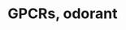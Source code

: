 ---
annotations:
- type: Pathway Ontology
  value: G protein mediated signaling pathway
authors:
- Ehsiao
- MaintBot
- Khanspers
- Ddigles
- Jmelius
- Eweitz
description: ''
last-edited: 2021-05-23
organisms:
- Mus musculus
redirect_from:
- /index.php/Pathway:WP1397
- /instance/WP1397
schema-jsonld:
- '@context': https://schema.org/
  '@id': https://wikipathways.github.io/pathways/WP1397.html
  '@type': Dataset
  creator:
    '@type': Organization
    name: WikiPathways
  description: ''
  keywords:
  - Gprc2a-rs5
  - V1rb4
  - Olfr12
  - Olfr474
  - Olfr183
  - Tas2r136
  - Olfr1444
  - Olfr1002
  - Gpr146
  - Olfr13
  - Olfr497
  - Mrgprg
  - Gpr137
  - Olfr473
  - Vmn2r22
  - Olfr1052
  - Gpr19
  - Gpr101
  - V1ra3
  - Olfr476
  - Gpr133
  - Tas2r113
  - Gpr75
  - Tas2r138
  - V1rb2
  - Tas2r124
  - Oprl1
  - Olfr488
  - Mrgpra4
  - Olfr493
  - Gpr177
  - Gpr179
  - Lgr4
  - Gpr87
  - Olfr469
  - Olfr143
  - V1rb7
  - Taar5
  - Vmn2r26
  - Olfr142
  - Gpr1
  - V1ra4
  - V1rb8
  - Gpr88
  - Mrgprb5
  - Olfr498
  - Mrgprf
  - Olfr1009
  - Gpr126
  - Olfr502
  - Gpr135
  - Taar7b
  - Gpr155
  - Gpr162
  - Gpr27
  - Gpr160
  - V1ra2
  - Tas2r109
  - Olfr484
  - Gpr111
  - Gpr153
  - Gpr124
  - Gpr156
  - Mrgpre
  - Gpr25
  - Gpr165
  - Gpr26
  - Gpr84
  - V1ra6
  - Gpr115
  - Lgr6
  - Tas2r117
  - Taar2
  - Olfr1094
  - Olfr1044
  - Taar4
  - Gpr82
  - Gpr161
  - Gpr81
  - Olfr180
  - Olfr18
  - Tas2r106
  - Olfr15
  - Mrgprh
  - Olfr147
  - Taar8b
  - Gpr22
  - Mrgprb2
  - Tas2r143
  - Tas1r1
  - Olfr187
  - Tas1r3
  - Olfr24
  - Gpr149
  - Gpr171
  - V1ra1
  - Gpr20
  - Olfr478
  - Olfr181
  - Olfr1019
  - Olfr1102
  - Gpr113
  - Mrgprb8
  - Gpr183
  - Gpr33
  - Olfr1
  - Olfr151
  - Olfr867
  - Olfr9
  - Olfr486
  - Gpr37l1
  - Mrgprx1
  - Olfr998
  - Olfr480
  - Mrgprb3
  - Olfr508
  - Olfr5
  - Olfr148
  - Olfr140
  - Olfr1030
  - Gpr137b
  - Taar9
  - Gpr108
  - Tas2r102
  - Tas2r134
  - V1ra9
  - Olfr507
  - Opn1mw
  - Mrgpra6
  - Tas2r120
  - Olfr495
  - Gpr85
  - Olfr144
  - Olfr11
  - Tas2r104
  - Gpr89
  - Gpr152
  - Mrgprb4
  - Gpr172b
  - Olfr481
  - Olfr19
  - V1rb3
  - V1ra7
  - Gpr176
  - Olfr10
  - Olfr8
  - Olfr494
  - Gpr182
  - Gpr175
  - Olfr482
  - Gpr83
  - Gpr3
  - Olfr3
  - Olfr490
  - Gpr21
  - Tas2r125
  - Gpr4
  - Olfr470
  - Gpr142
  - Tas2r107
  - Olfr154
  - Taar7f
  - Gpr128
  - Gpr61
  - Gpr35
  - Gpr37
  - Gpr55
  - Brs3
  - Olfr139
  - Gpr180
  - Lgr5
  - Gpr116
  - Tas2r129
  - Vmn2r1
  - Olfr491
  - Gpr63
  - Taar7e
  - Gpr97
  - Olfr1095
  - Gpr158
  - Olfr477
  - Gpr114
  - Olfr146
  - Taar7d
  - Olfr1020
  - V1rb1
  - Rho
  - Gpr44
  - Olfr472
  - Olfr1038
  - Olfr63
  - Gpr31c
  - Taar3
  - Tas2r116
  - Tas2r135
  - V1ra8
  - Tas2r139
  - Olfr958
  - Vmn2r19
  - Tas2r114
  - Olfr6
  - Olfr149
  - Gpr12
  - V1ra5
  - Gpr107
  - Olfr186
  - Opn1sw
  - Olfr510
  - Gpr137c
  - Gpr141
  - Mrgpra1
  - Gpr112
  - Tas1r2
  - Gpr125
  - Gpr173
  - Gpr139
  - Gpr34
  - Taar8c
  - Mrgprb1
  - Gpr110
  - Olfr145
  - Taar6
  - Cmklr1
  - Olfr1086
  - Gpr157
  - Gpr150
  license: CC0
  name: GPCRs, odorant
seo: CreativeWork
title: GPCRs, odorant
wpid: WP1397
---